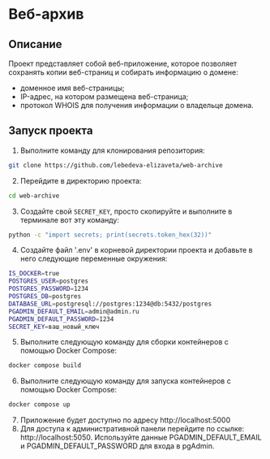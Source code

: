 # Веб-архив
## Описание
Проект представляет собой веб-приложение, которое позволяет сохранять копии веб-страниц и собирать информацию о домене:
- доменное имя веб-страницы;
- IP-адрес, на котором размещена веб-страница;
- протокол WHOIS для получения информации о владельце домена.
  
## Запуск проекта
1. Выполните команду для клонирования репозитория:
```bash
git clone https://github.com/lebedeva-elizaveta/web-archive
```
2. Перейдите в директорию проекта:
```bash
cd web-archive
```
3. Создайте свой ``SECRET_KEY``, просто скопируйте и выполните в терминале вот эту команду:
```bash
python -c "import secrets; print(secrets.token_hex(32))"
```
4. Создайте файл '.env' в корневой директории проекта и добавьте в него следующие переменные окружения:
```bash
IS_DOCKER=true
POSTGRES_USER=postgres
POSTGRES_PASSWORD=1234
POSTGRES_DB=postgres
DATABASE_URL=postgresql://postgres:1234@db:5432/postgres
PGADMIN_DEFAULT_EMAIL=admin@admin.ru
PGADMIN_DEFAULT_PASSWORD=1234
SECRET_KEY=ваш_новый_ключ
```

5. Выполните следующую команду для сборки контейнеров с помощью Docker Compose:
```bash
docker compose build
```
6. Выполните следующую команду для запуска контейнеров с помощью Docker Compose:
```bash
docker compose up
```
7. Приложение будет доступно по адресу http://localhost:5000
8. Для доступа к административной панели перейдите по ссылке: http://localhost:5050. Используйте данные PGADMIN_DEFAULT_EMAIL и PGADMIN_DEFAULT_PASSWORD для входа в pgAdmin.
